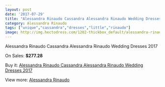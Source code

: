 ```yaml
---
layout: post
date: '2017-07-29'
title: "Alessandra Rinaudo Cassandra Alessandra Rinaudo Wedding Dresses 2017"
category: Alessandra Rinaudo
tags: ["unique","cassandra","dresses","little","rinaudo"]
image: http://img.hectodress.com/1202-thickbox_default/alessandra-rinaudo-cassandra-alessandra-rinaudo-wedding-dresses-2013.jpg
---
```

Alessandra Rinaudo Cassandra Alessandra Rinaudo Wedding Dresses 2017

On Sales: **$277.28**
<a href="https://www.hectodress.com/alessandra-rinaudo/734-alessandra-rinaudo-cassandra-alessandra-rinaudo-wedding-dresses-2013.html"><amp-img layout="responsive" width="600" height="600" src="//img.hectodress.com/1202-thickbox_default/alessandra-rinaudo-cassandra-alessandra-rinaudo-wedding-dresses-2013.jpg" alt="Alessandra Rinaudo Cassandra Alessandra Rinaudo Wedding Dresses 2017 0" /></a>

Buy it: [Alessandra Rinaudo Cassandra Alessandra Rinaudo Wedding Dresses 2017](https://www.hectodress.com/alessandra-rinaudo/734-alessandra-rinaudo-cassandra-alessandra-rinaudo-wedding-dresses-2013.html "Alessandra Rinaudo Cassandra Alessandra Rinaudo Wedding Dresses 2017")

View more: [Alessandra Rinaudo](https://www.hectodress.com/9-alessandra-rinaudo "Alessandra Rinaudo")